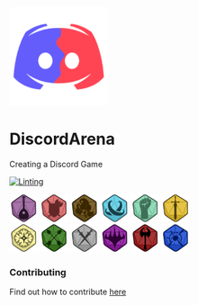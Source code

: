 <img src="assets/Avatar.png" width="175" height="175">

# DiscordArena
Creating a Discord Game

[![Linting](https://github.com/GDWR/DiscordArena/actions/workflows/linting.yml/badge.svg?branch=main)](https://github.com/GDWR/DiscordArena/actions/workflows/linting.yml)

<img src="assets/classes/Bard.png" width="50" height="50"> <img src="assets/classes/Blacksmith.png" width="50" height="50">
<img src="assets/classes/Druid.png" width="50" height="50"> <img src="assets/classes/Mage.png" width="50" height="50">
<img src="assets/classes/Monk.png" width="50" height="50"> <img src="assets/classes/Paladin.png" width="50" height="50">
<br>
<img src="assets/classes/Priest.png" width="50" height="50"> <img src="assets/classes/Ranger.png" width="50" height="50">
<img src="assets/classes/Rogue.png" width="50" height="50"> <img src="assets/classes/Warlock.png" width="50" height="50">
<img src="assets/classes/Warrior.png" width="50" height="50"> <img src="assets/classes/Wizard.png" width="50" height="50">
<br>

### Contributing
Find out how to contribute [here](CONTRIBUTING.md)
